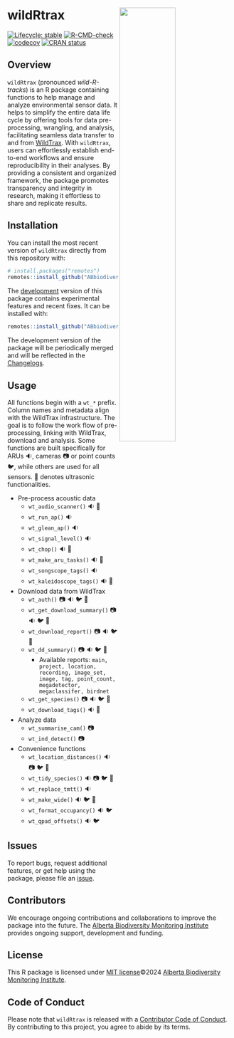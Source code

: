 
# wildRtrax <img src="man/figures/logo.png" width="50%" align="right" />

<!-- badges: start -->

[![Lifecycle: stable](https://img.shields.io/badge/lifecycle-stable-brightgreen.svg)](https://lifecycle.r-lib.org/articles/stages.html#stable)
[![R-CMD-check](https://github.com/ABbiodiversity/wildRtrax/actions/workflows/R-CMD-check.yaml/badge.svg)](https://github.com/ABbiodiversity/wildRtrax/actions/workflows/R-CMD-check.yaml)
[![codecov](https://codecov.io/gh/ABbiodiversity/wildRtrax/branch/main/graph/badge.svg)](https://app.codecov.io/gh/ABbiodiversity/wildRtrax)
[![CRAN status](https://www.r-pkg.org/badges/version/wildRtrax)](https://CRAN.R-project.org/package=wildRtrax)
<!-- badges: end -->

## Overview

`wildRtrax` (pronounced *wild-R-tracks*) is an R package containing functions to help manage and analyze environmental sensor data. It helps to simplify the entire data life cycle by offering tools for data pre-processing, wrangling, and analysis, facilitating seamless data transfer to and from [WildTrax](https://www.wildtrax.ca/home.html). With `wildRtrax`, users can effortlessly establish end-to-end workflows and ensure reproducibility in their analyses. By providing a consistent and organized framework, the package promotes transparency and integrity in research, making it effortless to share and replicate results.

## Installation

You can install the most recent version of `wildRtrax` directly from this repository with:

``` r
# install.packages("remotes")
remotes::install_github("ABbiodiversity/wildRtrax")
```

The [development](https://github.com/ABbiodiversity/wildRtrax/tree/development) version of this package contains experimental features and recent fixes. It can be installed with: 

```r
remotes::install_github("ABbiodiversity/wildRtrax@development")
```

The development version of the package will be periodically merged and will be reflected in the [Changelogs](https://abbiodiversity.github.io/wildRtrax/news/index.html).

## Usage

All functions begin with a `wt_*` prefix. Column names and metadata align with the WildTrax infrastructure. The goal is to follow the work flow of pre-processing, linking with WildTrax, download and analysis. Some functions are built specifically for ARUs :sound:, cameras :camera: or point counts :bird:, while others are used for all sensors. :bat: denotes ultrasonic functionalities.

- Pre-process acoustic data
  - `wt_audio_scanner()` :sound: :bat:
  - `wt_run_ap()` :sound:
  - `wt_glean_ap()` :sound:
  - `wt_signal_level()` :sound:
  - `wt_chop()` :sound: :bat:
  - `wt_make_aru_tasks()` :sound: :bat:
  - `wt_songscope_tags()` :sound:
  - `wt_kaleidoscope_tags()` :sound: :bat:
- Download data from WildTrax
  - `wt_auth()` :camera: :sound: :bird: :bat:
  - `wt_get_download_summary()` :camera: :sound: :bird: :bat:
  - `wt_download_report()` :camera: :sound: :bird: :bat:
  - `wt_dd_summary()` :camera: :sound: :bird: :bat:
    - Available reports: `main, project, location, recording, image_set, image, tag, point_count, megadetector, megaclassifer, birdnet`
  - `wt_get_species()` :camera: :sound: :bird: :bat:
  - `wt_download_tags()` :sound: :bat:
- Analyze data
  - `wt_summarise_cam()` :camera:
  - `wt_ind_detect()` :camera:
- Convenience functions
  - `wt_location_distances()` :sound: :camera: :bird: :bat:
  - `wt_tidy_species()` :sound: :camera: :bird: :bat:
  - `wt_replace_tmtt()` :sound:
  - `wt_make_wide()` :sound: :bird: :bat:
  - `wt_format_occupancy()` :sound: :bird:
  - `wt_qpad_offsets()` :sound: :bird:

## Issues

To report bugs, request additional features, or get help using the package, please file an
[issue](https://github.com/ABbiodiversity/wildRtrax/issues).

## Contributors

We encourage ongoing contributions and collaborations to improve the package into the future. The [Alberta Biodiversity Monitoring Institute](https://abmi.ca) provides ongoing support, development and funding.

## License

This R package is licensed under [MIT license](https://github.com/ABbiodiversity/wildRtrax/blob/master/LICENSE)©2024 [Alberta Biodiversity Monitoring Institute](https://abmi.ca).

## Code of Conduct

Please note that `wildRtrax` is released with a [Contributor Code of Conduct](CODE_OF_CONDUCT.md). By contributing to this project, you agree to abide by its terms.
